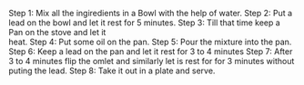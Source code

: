 Step 1: Mix all the ingiredients in a Bowl with the help of 
        water.
Step 2: Put a lead on the bowl and let it rest for 5 minutes.
Step 3: Till that time keep a Pan on the stove and let it  
        heat.
Step 4: Put some oil on the pan.
Step 5: Pour the mixture into the pan.
Step 6: Keep a lead on the pan and let it rest for 3 to 4 
        minutes
Step 7: After 3 to 4 minutes flip the omlet and similarly let 
        is rest for for 3 minutes without puting the lead.
Step 8: Take it out in a plate and serve.